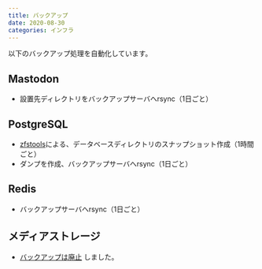 ```yaml
---
title: バックアップ
date: 2020-08-30
categories: インフラ
---
```


以下のバックアップ処理を自動化しています。

## Mastodon
- 設置先ディレクトリをバックアップサーバへrsync（1日ごと）

## PostgreSQL
- [zfstools](https://github.com/bdrewery/zfstools)による、データベースディレクトリのスナップショット作成（1時間ごと）
- ダンプを作成、バックアップサーバへrsync（1日ごと）

## Redis
- バックアップサーバへrsync（1日ごと）

## メディアストレージ
- [バックアップは廃止](/articles/メディアストレージバックアップの廃止) しました。
